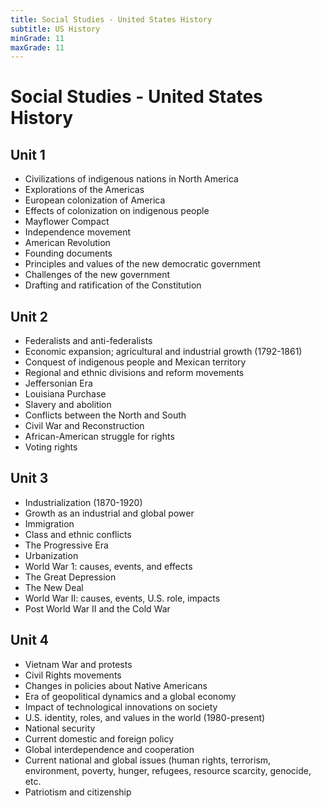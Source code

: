 ```yaml
---
title: Social Studies - United States History
subtitle: US History
minGrade: 11
maxGrade: 11
---
```

# Social Studies - United States History


## Unit 1
* Civilizations of indigenous nations in North America
* Explorations of the Americas
* European colonization of America
* Effects of colonization on indigenous people
* Mayflower Compact
* Independence movement
* American Revolution
* Founding documents
* Principles and values of the new democratic government
* Challenges of the new government
* Drafting and ratification of the Constitution

## Unit 2
* Federalists and anti-federalists
* Economic expansion; agricultural and industrial growth (1792-1861)
* Conquest of indigenous people and Mexican territory
* Regional and ethnic divisions and reform movements
* Jeffersonian Era
* Louisiana Purchase
* Slavery and abolition
* Conflicts between the North and South
* Civil War and Reconstruction
* African-American struggle for rights
* Voting rights

## Unit 3
* Industrialization (1870-1920)
* Growth as an industrial and global power
* Immigration
* Class and ethnic conflicts
* The Progressive Era
* Urbanization
* World War 1: causes, events, and effects
* The Great Depression
* The New Deal
* World War II: causes, events, U.S. role, impacts
* Post World War II and the Cold War

## Unit 4
* Vietnam War and protests
* Civil Rights movements
* Changes in policies about Native Americans
* Era of geopolitical dynamics and a global economy
* Impact of technological innovations on society
* U.S. identity, roles, and values in the world (1980-present)
* National security
* Current domestic and foreign policy
* Global interdependence and cooperation
* Current national and global issues (human rights, terrorism, environment, poverty, hunger, refugees, resource scarcity, genocide, etc.
* Patriotism and citizenship